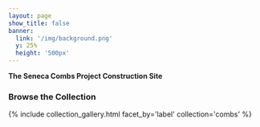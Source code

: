 ```yaml
---
layout: page
show_title: false
banner:
  link: '/img/background.png' 
  y: 25%
  height: '500px'
---
```


__The Seneca Combs Project Construction Site__

### Browse the Collection

{% include collection_gallery.html facet_by='label' collection='combs' %}
